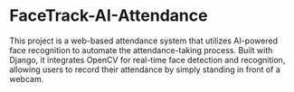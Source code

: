 # FaceTrack-AI-Attendance
This project is a web-based attendance system that utilizes AI-powered face recognition to automate the attendance-taking process. Built with Django, it integrates OpenCV for real-time face detection and recognition, allowing users to record their attendance by simply standing in front of a webcam.

